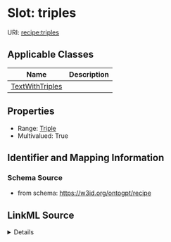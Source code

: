 # Slot: triples

URI: [recipe:triples](http://w3id.org/ontogpt/recipe/triples)



<!-- no inheritance hierarchy -->




## Applicable Classes

| Name | Description |
| --- | --- |
[TextWithTriples](TextWithTriples.md) | 






## Properties

* Range: [Triple](Triple.md)
* Multivalued: True








## Identifier and Mapping Information







### Schema Source


* from schema: https://w3id.org/ontogpt/recipe




## LinkML Source

<details>
```yaml
name: triples
from_schema: https://w3id.org/ontogpt/recipe
rank: 1000
multivalued: true
alias: triples
owner: TextWithTriples
domain_of:
- TextWithTriples
range: Triple
inlined: true
inlined_as_list: true

```
</details>